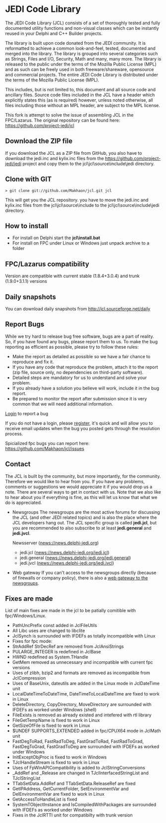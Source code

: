 JEDI Code Library
=================

The JEDI Code Library (JCL) consists of a set of thoroughly tested and fully documented
utility functions and non-visual classes which can be instantly reused in your Delphi
and C++ Builder projects.

The library is built upon code donated from the JEDI community. It is reformatted to achieve
a common look-and-feel, tested, documented and merged into the library. The library is
grouped into several categories such as Strings, Files and I/O, Security, Math and many, many
more. The library is released to the public under the terms of the Mozilla Public License (MPL)
and as such can be freely used in both freeware/shareware, opensource and commercial projects.
The entire JEDI Code Library is distributed under the terms of the Mozilla Public License (MPL).

This includes, but is not limited to, this document and all source code and ancillary files.
Source code files included in the JCL have a header which explicitly states this (as is required)
however, unless noted otherwise, all files including those without an MPL header, are subject
to the MPL license.

This fork is attempt to solve the issue of assembling JCL in the FPC/Lazarus.
The original repository can be found here: https://github.com/project-jedi/jcl

Download the ZIP file
---------------------
If you download the JCL as a ZIP file from GitHub, you also have to download the jedi.inc and
kylix.inc files from the <https://github.com/project-jedi/jedi> project and copy them to the
jcl\jcl\source\include\jedi directory.

Clone with GIT
--------------
```
> git clone git://github.com/Makhaon/jcl.git jcl
```
This will get you the JCL repository.
you have to move the jedi.inc and kylix.inc files from the jcl\jcl\source\include to the
jcl\jcl\source\include\jedi directory.

How to install
--------------
- For install on Delphi start the **jcl\install.bat**
- For install on FPC under Linux or Windows just unpack archive to a folder

FPC/Lazarus compatibility
---------------
Version are compatible with current stable (1.8.4+3.0.4) and trunk (1.9.0+3.1.1) versions 

Daily snapshots
---------------
You can download daily snapshots from <http://jcl.sourceforge.net/daily>

Report Bugs
-----------
While we try hard to release bug free software, bugs are a part of reality. So, if you have found any bugs,
please report them to us. To make the bug reporting as efficient as possible, please try to follow these rules:

- Make the report as detailed as possible so we have a fair chance to reproduce and fix it.
- If you have any code that reproduce the problem, attach it to the report (zip file, source only, no dependencies on third-party software).
- Detailed steps are mandatory for us to understand and solve your problem. 
- If you already have a solution you believe will work, include it in the bug report.
- Be prepared to monitor the report after submission since it is very common that we will need additional information.

[Login](http://issuetracker.delphi-jedi.org/my_view_page.php) to report a bug

If you do not have a login, please [register](http://issuetracker.delphi-jedi.org/signup_page.php), it's quick and will allow you
to receive email updates when the bug you posted gets through the resolution process.

Spicialized fpc bugs you can report here: https://github.com/Makhaon/jcl/issues

Contact
-------
The JCL is built by the community, but more importantly, for the community. Therefore we would like to hear from you. If you have
any problems, comments or suggestions we would appreciate it if you would drop us a note. There are several ways to get in contact with us.
Note that we also like to hear about you if everything is fine, as this will let us know that what we do is appreciated.

- Newsgroups
  The newsgroups are the most active forums for discussing the JCL (and other JEDI related topics) and is also the place where the
  JCL developers hang out. The JCL specific group is called **jedi.jcl**, but you are recommended to also subscribe to at least
  **jedi.general** and **jedi.jvcl**.

  Newsserver (<news://news.delphi-jedi.org>)
    - jedi.jcl (<news://news.delphi-jedi.org/jedi.jcl>)
    - jedi.general (<news://news.delphi-jedi.org/jedi.general>)
    - jedi.jvcl (<news://news.delphi-jedi.org/jedi.jvcl>)

- Web gateway
  If you can't access to the newsgroups directly (because of firewalls or company policy), there is also a [web gateway to the newsgroups](http://newsportal.delphi-jedi.org/).

Fixes are made
-------
List of main fixes are made in the jcl to be patially comitible with fpc/Windows/Linux.
- PathUncPrefix const added in JclFileUtils
- All Libc uses are changed to libclite
- JclSynch is surrounded with IFDEFs as totally incompatible with Linux
- Fixes for fpc mode:
- StrAddRef StrDecRef are removed from JclAnsiStrings
- PULARGE_INTEGER is redefined in JclBase
- HWND redefined as System.THandle
- GetMem removed as unnecessary and incompatible with current fpc versions
- Uses of zlibh, bzip2 and formats are removed as incompatible from JclCompression
- Uses of BaseUnix, dateutils are added in the Linux mode in JclDateTime unit
- LocalDateTimeToDateTime, DateTimeToLocalDateTime are fixed to work in Linux
- DeleteDirectory, CopyDirectory, MoveDirectory are surrounded with IFDEFs as worked under Windows (shell)
- FileExists is removed as already existed and intefered with rtl library
- FileGetTempName is fixed to work in Linux
- GetSizeOfFile is fixed to work in Linux
- $UNDEF SUPPORTS_EXTENDED added in fpc/CPUX64 mode in JclMath unit
- FastDegToRad, FastRadToDeg, FastGradToRad, FastRadToGrad, FastDegToGrad, FastGradToDeg are surrounded with IFDEFs as worked under Windows
- InitExceptObjProc is fixed to work in Windows
- TJclHandleStream is fixed to work in Linux
- Uses of FpWinAPICompatibility is added to JclStringConversions
- _AddRef and _Release are changed in TJclInterfacedStringList and TJclStringList 
- TTabSetData.AddRef and TTabSetData.ReleaseRef are fixed
- GetIPAddress, GetCurrentFolder, SetEnvironmentVar and DelEnvironmentVar are fixed to work in Linux
- GetAccessToHandleList is fixed
- SystemTObjectInstance and IsCompiledWithPackages are surrounded with IFDEFs as worked under Windows
- Fixes in the JclRTTI unit for compatibilty with trunk version
